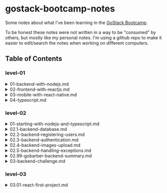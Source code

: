 # gostack-bootcamp-notes

Some notes about what I've been learning in the [GoStack Bootcamp](https://rocketseat.com.br/gostack).

To be honest these notes were not written in a way to be "consumed" by others, but mostly like my personal notes. I'm using a github repo to make it easier to edit/search the notes when working on different computers.

## Table of Contents


### level-01
<details><summary>01-backend-with-nodejs.md</summary><br>

- [Back-end With NodeJS](level-01/01-backend-with-nodejs.md)
    - [Node.js](level-01/01-backend-with-nodejs.md#nodejs)
        - [frameworks](level-01/01-backend-with-nodejs.md#frameworks)
    - [REST APIs](level-01/01-backend-with-nodejs.md#rest-apis)
    - [basic structure of a HTTP request](level-01/01-backend-with-nodejs.md#basic-structure-of-a-http-request)
        - [HTTP Codes](level-01/01-backend-with-nodejs.md#http-codes)
    - [ExpressJS](level-01/01-backend-with-nodejs.md#expressjs)
        - [getting HTTP data from `request`](level-01/01-backend-with-nodejs.md#getting-http-data-from-request)
            - [route parameter](level-01/01-backend-with-nodejs.md#route-parameter)
            - [query params](level-01/01-backend-with-nodejs.md#query-params)
            - [body properties](level-01/01-backend-with-nodejs.md#body-properties)
    - [nodemon](level-01/01-backend-with-nodejs.md#nodemon)
    - [CRUD](level-01/01-backend-with-nodejs.md#crud)
    - [middleware](level-01/01-backend-with-nodejs.md#middleware)
    - [CORS](level-01/01-backend-with-nodejs.md#cors)

</details>


<details><summary>02-frontend-with-reactjs.md</summary><br>

- [Front-end With ReactJS](level-01/02-frontend-with-reactjs.md)
    - [Concepts](level-01/02-frontend-with-reactjs.md#concepts)
        - [Declarative vs Imperative programming](level-01/02-frontend-with-reactjs.md#declarative-vs-imperative-programming)
        - [babel / webpack](level-01/02-frontend-with-reactjs.md#babel--webpack)
    - [Starting A React Project From Scratch](level-01/02-frontend-with-reactjs.md#starting-a-react-project-from-scratch)
        - [Configuring babel](level-01/02-frontend-with-reactjs.md#configuring-babel)
        - [Configuring webpack](level-01/02-frontend-with-reactjs.md#configuring-webpack)
        - [Source files](level-01/02-frontend-with-reactjs.md#source-files)
    - [Properties](level-01/02-frontend-with-reactjs.md#properties)
    - [State and Immutability](level-01/02-frontend-with-reactjs.md#state-and-immutability)
    - [Importing CSS and Images](level-01/02-frontend-with-reactjs.md#importing-css-and-images)
    - [`useEffect()`](level-01/02-frontend-with-reactjs.md#useeffect)

</details>


<details><summary>03-mobile-with-react-native.md</summary><br>

- [Mobile With Reach Native](level-01/03-mobile-with-react-native.md)
    - [Concepts](level-01/03-mobile-with-react-native.md#concepts)
        - [Syntax](level-01/03-mobile-with-react-native.md#syntax)
        - [Expo](level-01/03-mobile-with-react-native.md#expo)
    - [React Native Development Environment](level-01/03-mobile-with-react-native.md#react-native-development-environment)
    - [Starting a New Project](level-01/03-mobile-with-react-native.md#starting-a-new-project)
    - [Snippets](level-01/03-mobile-with-react-native.md#snippets)
        - [Hello World](level-01/03-mobile-with-react-native.md#hello-world)
        - [Example of `FlatList`](level-01/03-mobile-with-react-native.md#example-of-flatlist)

</details>


<details><summary>04-typescript.md</summary><br>

- [TypeScript](level-01/04-typescript.md)
    - [Why TypeScript?](level-01/04-typescript.md#why-typescript)
    - [Starting a TypeScript project](level-01/04-typescript.md#starting-a-typescript-project)
    - [Interface Examples](level-01/04-typescript.md#interface-examples)

</details>



### level-02
<details><summary>01-starting-with-nodejs-and-typescript.md</summary><br>

- [Starting With NodeJS and TypeScript](level-02/01-starting-with-nodejs-and-typescript.md)
    - [GoBarber layout](level-02/01-starting-with-nodejs-and-typescript.md#gobarber-layout)
    - [Project Structure](level-02/01-starting-with-nodejs-and-typescript.md#project-structure)
    - [EditorConfig, ESLint and Prettier](level-02/01-starting-with-nodejs-and-typescript.md#editorconfig-eslint-and-prettier)
        - [EditorConfig](level-02/01-starting-with-nodejs-and-typescript.md#editorconfig)
        - [ESLint](level-02/01-starting-with-nodejs-and-typescript.md#eslint)
            - [Node](level-02/01-starting-with-nodejs-and-typescript.md#node)
            - [ReactJS](level-02/01-starting-with-nodejs-and-typescript.md#reactjs)
            - [React Native](level-02/01-starting-with-nodejs-and-typescript.md#react-native)
        - [Prettier](level-02/01-starting-with-nodejs-and-typescript.md#prettier)
            - [Solving conflicts between ESLint and Prettier.](level-02/01-starting-with-nodejs-and-typescript.md#solving-conflicts-between-eslint-and-prettier)
    - [Debugging in VS Code](level-02/01-starting-with-nodejs-and-typescript.md#debugging-in-vs-code)
    - [Appointments](level-02/01-starting-with-nodejs-and-typescript.md#appointments)
    - [Validating Dates](level-02/01-starting-with-nodejs-and-typescript.md#validating-dates)
    - [Appointment Model](level-02/01-starting-with-nodejs-and-typescript.md#appointment-model)
    - [Creating Repositories](level-02/01-starting-with-nodejs-and-typescript.md#creating-repositories)
    - [Listing Appointments](level-02/01-starting-with-nodejs-and-typescript.md#listing-appointments)
    - [Working With Data - Data Transfer Object](level-02/01-starting-with-nodejs-and-typescript.md#working-with-data---data-transfer-object)
    - [The Services Pattern & SOLID](level-02/01-starting-with-nodejs-and-typescript.md#the-services-pattern--solid)
    - [Summary](level-02/01-starting-with-nodejs-and-typescript.md#summary)
    - [My GoBarber codebase up to this point](level-02/01-starting-with-nodejs-and-typescript.md#my-gobarber-codebase-up-to-this-point)
    - [Challenge 5](level-02/01-starting-with-nodejs-and-typescript.md#challenge-5)

</details>


<details><summary>02.1-backend-database.md</summary><br>

- [Backend - Database](level-02/02.1-backend-database.md)
    - [DataBase Abstractions](level-02/02.1-backend-database.md#database-abstractions)
    - [docker](level-02/02.1-backend-database.md#docker)
        - [concepts: ](level-02/02.1-backend-database.md#concepts-)
    - [Creating a PostgreSQL Container](level-02/02.1-backend-database.md#creating-a-postgresql-container)
        - [DB Clients](level-02/02.1-backend-database.md#db-clients)
    - [Configuring TypeORM](level-02/02.1-backend-database.md#configuring-typeorm)
    - [Creating the Appointments Table](level-02/02.1-backend-database.md#creating-the-appointments-table)
    - [Creating the Appointment Model](level-02/02.1-backend-database.md#creating-the-appointment-model)
    - [TypeORM Repositories](level-02/02.1-backend-database.md#typeorm-repositories)
    - [Summary](level-02/02.1-backend-database.md#summary)
    - [My GoBarber codebase up to this point](level-02/02.1-backend-database.md#my-gobarber-codebase-up-to-this-point)

</details>


<details><summary>02.2-backend-registering-users.md</summary><br>

- [Backend - Registering Users](level-02/02.2-backend-registering-users.md)
    - [User's Model and Migration](level-02/02.2-backend-registering-users.md#users-model-and-migration)
    - [Relations in the Models](level-02/02.2-backend-registering-users.md#relations-in-the-models)
    - [Route to Create Users](level-02/02.2-backend-registering-users.md#route-to-create-users)
    - [Encrypting the Password](level-02/02.2-backend-registering-users.md#encrypting-the-password)
    - [Summary](level-02/02.2-backend-registering-users.md#summary)
    - [Need More Understanding](level-02/02.2-backend-registering-users.md#need-more-understanding)
    - [My GoBarber codebase up to this point](level-02/02.2-backend-registering-users.md#my-gobarber-codebase-up-to-this-point)

</details>


<details><summary>02.3-backend-authentication.md</summary><br>

- [Backend - Authentication](level-02/02.3-backend-authentication.md)
    - [JWT Concepts](level-02/02.3-backend-authentication.md#jwt-concepts)
    - [Validating Credentials](level-02/02.3-backend-authentication.md#validating-credentials)
    - [Generating a Token](level-02/02.3-backend-authentication.md#generating-a-token)
    - [Authenticated Routes / Authentication Middleware](level-02/02.3-backend-authentication.md#authenticated-routes--authentication-middleware)
    - [Summary](level-02/02.3-backend-authentication.md#summary)
    - [My GoBarber codebase up to this point](level-02/02.3-backend-authentication.md#my-gobarber-codebase-up-to-this-point)

</details>


<details><summary>02.4-backend-images-upload.md</summary><br>

- [Backend - Images Upload](level-02/02.4-backend-images-upload.md)
    - [File Upload](level-02/02.4-backend-images-upload.md#file-upload)
        - [Handling Uploads](level-02/02.4-backend-images-upload.md#handling-uploads)
        - [Create the `avatar` field for Users](level-02/02.4-backend-images-upload.md#create-the-avatar-field-for-users)
    - [Updating the Avatar](level-02/02.4-backend-images-upload.md#updating-the-avatar)
    - [Serving Static Files](level-02/02.4-backend-images-upload.md#serving-static-files)
    - [Summary](level-02/02.4-backend-images-upload.md#summary)
    - [My GoBarber codebase up to this point](level-02/02.4-backend-images-upload.md#my-gobarber-codebase-up-to-this-point)

</details>


<details><summary>02.5-backend-handling-exceptions.md</summary><br>

- [Backend - Handling Exceptions](level-02/02.5-backend-handling-exceptions.md)
    - [Creating the AppError Class](level-02/02.5-backend-handling-exceptions.md#creating-the-apperror-class)
    - [Dealing with Errors](level-02/02.5-backend-handling-exceptions.md#dealing-with-errors)
    - [Summary](level-02/02.5-backend-handling-exceptions.md#summary)
    - [My GoBarber codebase up to this point](level-02/02.5-backend-handling-exceptions.md#my-gobarber-codebase-up-to-this-point)

</details>


<details><summary>02.99-gobarber-backend-summary.md</summary><br>

- [GoBarber Backend Summary](level-02/02.99-gobarber-backend-summary.md)
    - [Development Environment](level-02/02.99-gobarber-backend-summary.md#development-environment)
    - [GitHub Repository](level-02/02.99-gobarber-backend-summary.md#github-repository)
    - [Kickstarting the Code](level-02/02.99-gobarber-backend-summary.md#kickstarting-the-code)
        - [EditorConfig](level-02/02.99-gobarber-backend-summary.md#editorconfig)
        - [ESLint](level-02/02.99-gobarber-backend-summary.md#eslint)
            - [Node](level-02/02.99-gobarber-backend-summary.md#node)
        - [Prettier](level-02/02.99-gobarber-backend-summary.md#prettier)
            - [Solving conflicts between ESLint and Prettier.](level-02/02.99-gobarber-backend-summary.md#solving-conflicts-between-eslint-and-prettier)
    - [Debugging in VS Code](level-02/02.99-gobarber-backend-summary.md#debugging-in-vs-code)
    - [Docker & Data Base](level-02/02.99-gobarber-backend-summary.md#docker--data-base)
    - [TypeORM](level-02/02.99-gobarber-backend-summary.md#typeorm)
    - [Users](level-02/02.99-gobarber-backend-summary.md#users)
        - [API Endpoints](level-02/02.99-gobarber-backend-summary.md#api-endpoints)
        - [Registering Users](level-02/02.99-gobarber-backend-summary.md#registering-users)
        - [Handling Errors](level-02/02.99-gobarber-backend-summary.md#handling-errors)
        - [Password Encryption](level-02/02.99-gobarber-backend-summary.md#password-encryption)
        - [Authentication](level-02/02.99-gobarber-backend-summary.md#authentication)
            - [Requesting a Token](level-02/02.99-gobarber-backend-summary.md#requesting-a-token)
            - [Authentication Middleware](level-02/02.99-gobarber-backend-summary.md#authentication-middleware)
    - [Updating The Avatar](level-02/02.99-gobarber-backend-summary.md#updating-the-avatar)
        - [Upload The File](level-02/02.99-gobarber-backend-summary.md#upload-the-file)
        - [Updating the `avatar` field](level-02/02.99-gobarber-backend-summary.md#updating-the-avatar-field)
    - [Appointments](level-02/02.99-gobarber-backend-summary.md#appointments)
        - [Appointments Table](level-02/02.99-gobarber-backend-summary.md#appointments-table)
        - [Appointments Model](level-02/02.99-gobarber-backend-summary.md#appointments-model)
        - [Appointments Repository](level-02/02.99-gobarber-backend-summary.md#appointments-repository)
        - [CreateAppointmentService](level-02/02.99-gobarber-backend-summary.md#createappointmentservice)

</details>


<details><summary>03-backend-challenge.md</summary><br>

- [Challenge 6](level-02/03-backend-challenge.md)
    - [Random Notes](level-02/03-backend-challenge.md#random-notes)

</details>



### level-03
<details><summary>03.01-react-first-project.md</summary><br>

- [React - First Project](level-03/03.01-react-first-project.md)
    - [Starting the Project](level-03/03.01-react-first-project.md#starting-the-project)
    - [ESLint](level-03/03.01-react-first-project.md#eslint)
        - [Prettier](level-03/03.01-react-first-project.md#prettier)
            - [Solving conflicts between ESLint and Prettier.](level-03/03.01-react-first-project.md#solving-conflicts-between-eslint-and-prettier)
    - [Creating Routes](level-03/03.01-react-first-project.md#creating-routes)
    - [Using Styled Components](level-03/03.01-react-first-project.md#using-styled-components)
    - [Styling the Dashboard](level-03/03.01-react-first-project.md#styling-the-dashboard)
    - [Connecting the API](level-03/03.01-react-first-project.md#connecting-the-api)
    - [Handling Errors](level-03/03.01-react-first-project.md#handling-errors)
    - [Saving Data in the localStorage](level-03/03.01-react-first-project.md#saving-data-in-the-localstorage)
    - [Browsing Between Routes](level-03/03.01-react-first-project.md#browsing-between-routes)
    - [Styling Details](level-03/03.01-react-first-project.md#styling-details)
    - [Listing Issues](level-03/03.01-react-first-project.md#listing-issues)

</details>


